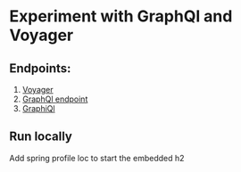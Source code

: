 # Experiment with GraphQl and Voyager

## Endpoints:
1. [Voyager](http://localhost:8080/voyager)
2. [GraphQl endpoint](http://localhost:8080/graphql)
3. [GraphiQl](http://localhost:8080/graphiql)

## Run locally

Add spring profile loc to start the embedded h2